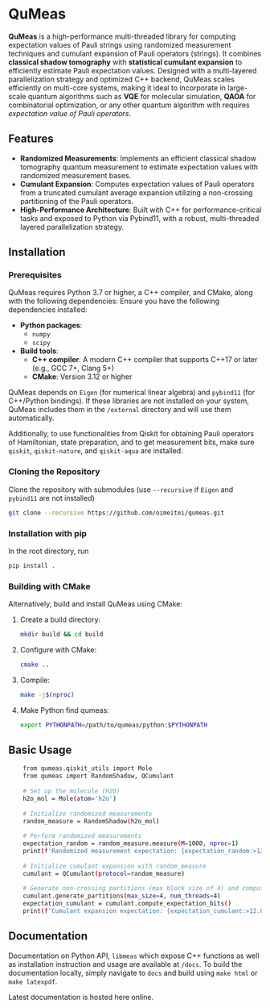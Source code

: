# QuMeas

**QuMeas** is a high-performance multi-threaded library for computing expectation values of Pauli strings using randomized measurement techniques and cumulant expansion of Pauli operators (strings). It combines **classical shadow tomography** with **statistical cumulant expansion** to efficiently estimate Pauli expectation values. Designed with a multi-layered parallelization strategy and optimized C++ backend, QuMeas scales efficiently on multi-core systems, making it ideal to incorporate in large-scale quantum algorithms such as **VQE** for molecular simulation, **QAOA** for combinatorial optimization, or any other quantum algorithm with requires *expectation value of Pauli operators*.

## Features
- **Randomized Measurements**: Implements an efficient classical shadow tomography quantum measurement to estimate expectation values with randomized measurement bases.
- **Cumulant Expansion**: Computes expectation values of Pauli operators from a truncated cumulant average expansion utilizing a non-crossing partitioning of the Pauli operators.
- **High-Performance Architecture**: Built with C++ for performance-critical tasks and exposed to Python via Pybind11, with a robust, multi-threaded layered parallelization strategy.

## Installation

### Prerequisites

QuMeas requires Python 3.7 or higher, a C++ compiler, and CMake, along with the following dependencies:
Ensure you have the following dependencies installed:
- **Python packages**:
	- `numpy`
	- `scipy`
- **Build tools**:
	- **C++ compiler**: A modern C++ compiler that supports C++17 or later (e.g., GCC 7+, Clang 5+)
	- **CMake**: Version 3.12 or higher

QuMeas depends on `Eigen` (for numerical linear algebra) and `pybind11`  (for C++/Python bindings). If these libraries are not installed on your system, QuMeas includes them in the `/external` directory and will use them automatically.

Additionally, to use functionalities from Qiskit for obtaining Pauli operators of Hamiltonian, state preparation, and to get measurement bits, make sure `qiskit`, `qiskit-nature`, and `qiskit-aqua` are installed.

### Cloning the Repository

Clone the repository with submodules (use `--recursive` if `Eigen` and `pybind11` are not installed)

```bash
git clone --recursive https://github.com/oimeitei/qumeas.git
```

### Installation with pip

In the root directory, run
```bash
pip install .
```

### Building with CMake

Alternatively, build and install QuMeas using CMake:

1. Create a build directory:
	```bash
	mkdir build && cd build
	```
2. Configure with CMake:
	```bash
	cmake ..
	```
3. Compile:
	```bash
	make -j$(nproc)
	```
4. Make Python find qumeas:
	```bash
	export PYTHONPATH=/path/to/qumeas/python:$PYTHONPATH
	```
## Basic Usage

```bash
	from qumeas.qiskit_utils import Mole
	from qumeas import RandomShadow, QCumulant
	
	# Set up the molecule (H2O)
	h2o_mol = Mole(atom='h2o')
	
	# Initialize randomized measurements
	random_measure = RandomShadow(h2o_mol)
	
	# Perform randomized measurements
	expectation_random = random_measure.measure(M=1000, nproc=1)
	print(f'Randomized measurement expectation: {expectation_random:>12.8f}')
	
	# Initialize cumulant expansion with random_measure
	cumulant = QCumulant(protocol=random_measure)
	
	# Generate non-crossing partitions (max block size of 4) and compute expectation
	cumulant.generate_partitions(max_size=4, num_threads=4)
	expectation_cumulant = cumulant.compute_expectation_bits()
	print(f'Cumulant expansion expectation: {expectation_cumulant:>12.8f}')
```

## Documentation

Documentation on Python API, `libmeas` which expose C++ functions as well as installation instruction and usage are available at `/docs`. To build the documentation locally, simply navigate to `docs` and build using `make html` or `make latexpdf`.

Latest documentation is hosted here online.
